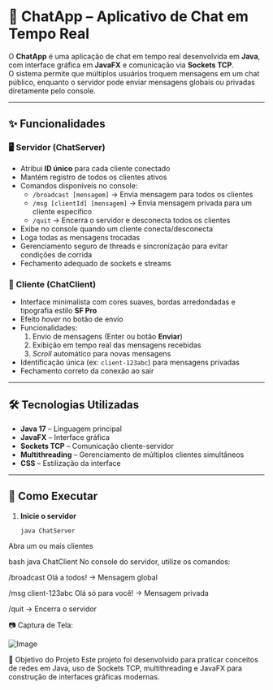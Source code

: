 # 💬 ChatApp – Aplicativo de Chat em Tempo Real

O **ChatApp** é uma aplicação de chat em tempo real desenvolvida em **Java**, com interface gráfica em **JavaFX** e comunicação via **Sockets TCP**.  
O sistema permite que múltiplos usuários troquem mensagens em um chat público, enquanto o servidor pode enviar mensagens globais ou privadas diretamente pelo console.

---

## ✨ Funcionalidades

### 🖥 Servidor (ChatServer)
- Atribui **ID único** para cada cliente conectado
- Mantém registro de todos os clientes ativos
- Comandos disponíveis no console:
  - `/broadcast [mensagem]` → Envia mensagem para todos os clientes
  - `/msg [clientId] [mensagem]` → Envia mensagem privada para um cliente específico
  - `/quit` → Encerra o servidor e desconecta todos os clientes
- Exibe no console quando um cliente conecta/desconecta
- Loga todas as mensagens trocadas
- Gerenciamento seguro de threads e sincronização para evitar condições de corrida
- Fechamento adequado de sockets e streams

### 📱 Cliente (ChatClient)
- Interface minimalista com cores suaves, bordas arredondadas e tipografia estilo **SF Pro**
- Efeito *hover* no botão de envio
- Funcionalidades:
  1. Envio de mensagens (Enter ou botão **Enviar**)
  2. Exibição em tempo real das mensagens recebidas
  3. *Scroll* automático para novas mensagens
- Identificação única (ex: `client-123abc`) para mensagens privadas
- Fechamento correto da conexão ao sair

---

## 🛠 Tecnologias Utilizadas

- **Java 17** – Linguagem principal
- **JavaFX** – Interface gráfica
- **Sockets TCP** – Comunicação cliente-servidor
- **Multithreading** – Gerenciamento de múltiplos clientes simultâneos
- **CSS** – Estilização da interface

---

## 🚀 Como Executar

1. **Inicie o servidor**
   ```bash
   java ChatServer
Abra um ou mais clientes

bash
java ChatClient
No console do servidor, utilize os comandos:

/broadcast Olá a todos! → Mensagem global

/msg client-123abc Olá só para você! → Mensagem privada

/quit → Encerra o servidor

📷 Captura de Tela:

![Image](https://github.com/user-attachments/assets/52fd9d41-ae83-49b0-9b5d-b6ff0910a2a7)

🎯 Objetivo do Projeto
Este projeto foi desenvolvido para praticar conceitos de redes em Java, uso de Sockets TCP, multithreading e JavaFX para construção de interfaces gráficas modernas.

